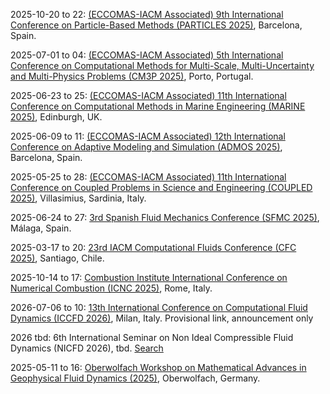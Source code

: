 2025-10-20 to 22: [(ECCOMAS-IACM Associated) 9th International Conference on Particle-Based Methods (PARTICLES 2025)](https://particles2025.cimne.com/), Barcelona, Spain.

2025-07-01 to 04: [(ECCOMAS-IACM Associated) 5th International Conference on Computational Methods for Multi-Scale, Multi-Uncertainty and Multi-Physics Problems (CM3P 2025)](https://cm3p.org/), Porto, Portugal.

2025-06-23 to 25: [(ECCOMAS-IACM Associated) 11th International Conference on Computational Methods in Marine Engineering (MARINE 2025)](https://marine2025.cimne.com/), Edinburgh, UK.

2025-06-09 to 11: [(ECCOMAS-IACM Associated) 12th International Conference on Adaptive Modeling and Simulation (ADMOS 2025)](https://admos2025.cimne.com/), Barcelona, Spain.

2025-05-25 to 28: [(ECCOMAS-IACM Associated) 11th International Conference on Coupled Problems in Science and Engineering (COUPLED 2025)](https://coupled2025.cimne.com/), Villasimius, Sardinia, Italy.

2025-06-24 to 27: [3rd Spanish Fluid Mechanics Conference (SFMC 2025)](https://sfmc25.uma.es/), Málaga, Spain.

2025-03-17 to 20: [23rd IACM Computational Fluids Conference (CFC 2025)](https://cfc2025.iacm.info/), Santiago, Chile.

2025-10-14 to 17: [Combustion Institute International Conference on Numerical Combustion (ICNC 2025)](https://www.icnc2025.com/), Rome, Italy.

2026-07-06 to 10: [13th International Conference on Computational Fluid Dynamics (ICCFD 2026)](https://www.linkedin.com/posts/alberto-guardone-269a416b_yesterday-we-successfully-wrapped-up-the-activity-7220407354540883968-jRwn), Milan, Italy. Provisional link, announcement only

2026 tbd: 6th International Seminar on Non Ideal Compressible Fluid Dynamics (NICFD 2026), tbd. [Search](https://www.google.com/search?q=6th+International+seminar+on+Non+Ideal+Compressible+Fluid+Dynamics+nicfd+2026)

2025-05-11 to 16: [Oberwolfach Workshop on Mathematical Advances in Geophysical Fluid Dynamics (2025)](https://www.mfo.de/occasion/2520/www_view), Oberwolfach, Germany.

